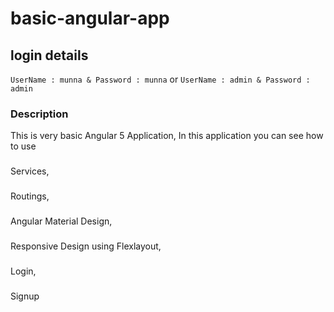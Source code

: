 # basic-angular-app

## login details
`UserName : munna & Password : munna`
or 
`UserName : admin & Password : admin`

### Description 
This is very basic Angular 5 Application, In this application you can see how to use 
###
Services,
###
Routings, 
###
Angular Material Design, 
###
Responsive Design using Flexlayout,
### 
Login,
###
Signup

